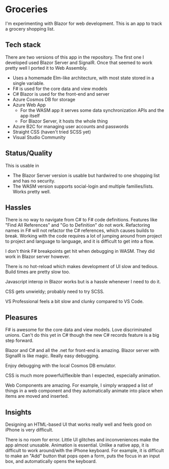 # Groceries

I'm experimenting with Blazor for web development. This is an app to track a
grocery shopping list.

## Tech stack

There are two versions of this app in the repository. The first one I developed used Blazor
Server and SignalR. Once that seemed to work pretty well I ported it to Web Assembly.

- Uses a homemade Elm-like architecture, with most state stored in a single variable. 
- F# is used for the core data and view models
- C# Blazor is used for the front-end and server
- Azure Cosmos DB for storage
- Azure Web App
  - For the WASM app it serves some data synchronization APIs and the app itself
  - For Blazor Server, it hosts the whole thing
- Azure B2C for managing user accounts and passwords
- Straight CSS (haven't tried SCSS yet)
- Visual Studio Community

## Status/Quality

This is usable in 
- The Blazor Server version is usable but hardwired to one shopping list and has no security.
- The WASM version supports social-login and multiple families/lists. Works pretty well. 

## Hassles

There is no way to navigate from C# to F# code definitions. Features like "Find
All References" and "Go to Definition" do not work. Refactoring names in F# will
not refactor the C# references, which causes builds to break. Working with the code
requires a lot of jumping around from project to project and language to language,
and it is difficult to get into a flow.

I don't think F# breakpoints get hit when debugging in WASM. They did work in Blazor server however.

There is no hot-reload which makes development of UI slow and tedious. Build times are pretty slow too.

Javascript interop in Blazor works but is a hassle whenever I need to do it.

CSS gets unwieldy; probably need to try SCSS.

VS Professional feels a bit slow and clunky compared to VS Code.

## Pleasures

F# is awesome for the core data and view models. Love discriminated unions.
Can't do this yet in C# though the new C# records feature is a big step forward.

Blazor and C# and all the .net for front-end is amazing. Blazor server with
SignalR is like magic. Really easy debugging.

Enjoy debugging with the local Cosmos DB emulator.

CSS is much more powerful/flexible than I expected, especially animation.

Web Components are amazing. For example, I simply wrapped a list of things in a
web component and they automatically animate into place when items are moved and
inserted.

## Insights

Designing an HTML-based UI that works really well and feels good on iPhone is very difficult.

There is no room for error. Little UI glitches and inconveniences make the app almost
unusable. Animation is essential. Unlike a native app, it is difficult to work
around/with the iPhone keyboard. For example, it is difficult to make an "Add"
button that pops open a form, puts the focus in an input box, and automatically
opens the keyboard.